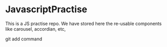 # JavascriptPractise

This is a JS practise repo. We have stored here the re-usable components like carousel, accordian, etc,

git add command
